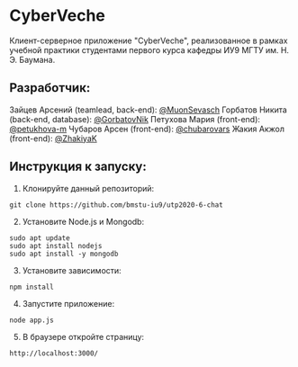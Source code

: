 # CyberVeche
Клиент-серверное приложение "CyberVeche", реализованное в рамках учебной практики студентами первого курса кафедры ИУ9 МГТУ им. Н. Э. Баумана.

## Разработчик:
  Зайцев Арсений (teamlead, back-end): [@MuonSevasch](https://github.com/MuonSevasch)
  Горбатов Никита (back-end, database): [@GorbatovNik](https://github.com/GorbatovNik)
  Петухова Мария (front-end): [@petukhova-m](https://github.com/petukhova-m)
  Чубаров Арсен (front-end): [@chubarovars](https://github.com/chubarovars)
  Жакия Акжол (front-end): [@ZhakiyaK](https://github.com/ZhakiyaK)
## Инструкция к запуску:
1. Клонируйте данный репозиторий:
```
git clone https://github.com/bmstu-iu9/utp2020-6-chat
```
2. Установите Node.js и Mongodb:
```
sudo apt update
sudo apt install nodejs
sudo apt install -y mongodb
```
3. Установите зависимости:
```
npm install
```
4. Запустите приложение:
```
node app.js
```
5. В браузере откройте страницу:
```
http://localhost:3000/
```

